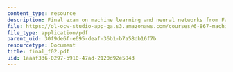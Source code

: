 ```yaml
---
content_type: resource
description: Final exam on machine learning and neural networks from Fall 2002.
file: https://ol-ocw-studio-app-qa.s3.amazonaws.com/courses/6-867-machine-learning-fall-2006/1aaaf3360297b91047ad2120d92e5843_final_f02.pdf
file_type: application/pdf
parent_uid: 30f9de6f-e695-deaf-36b1-b7a58db16f7b
resourcetype: Document
title: final_f02.pdf
uid: 1aaaf336-0297-b910-47ad-2120d92e5843
---
```

